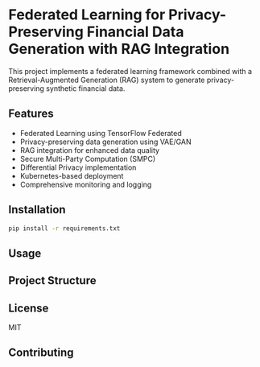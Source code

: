 # Federated Learning for Privacy-Preserving Financial Data Generation with RAG Integration

This project implements a federated learning framework combined with a Retrieval-Augmented Generation (RAG) system to generate privacy-preserving synthetic financial data.

## Features

- Federated Learning using TensorFlow Federated
- Privacy-preserving data generation using VAE/GAN
- RAG integration for enhanced data quality
- Secure Multi-Party Computation (SMPC)
- Differential Privacy implementation
- Kubernetes-based deployment
- Comprehensive monitoring and logging

## Installation

```bash
pip install -r requirements.txt
```

## Usage


## Project Structure


## License

MIT

## Contributing

